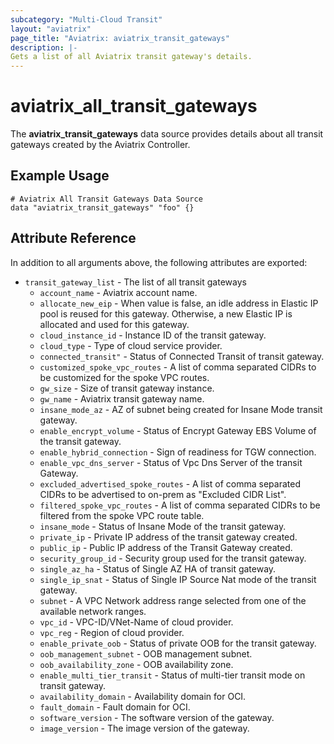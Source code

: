 ```yaml
---
subcategory: "Multi-Cloud Transit"
layout: "aviatrix"
page_title: "Aviatrix: aviatrix_transit_gateways"
description: |-
Gets a list of all Aviatrix transit gateway's details.
---
```



# aviatrix_all_transit_gateways

The **aviatrix_transit_gateways** data source provides details about all transit gateways created by the Aviatrix Controller.

## Example Usage

```hcl
# Aviatrix All Transit Gateways Data Source
data "aviatrix_transit_gateways" "foo" {}
```


## Attribute Reference

In addition to all arguments above, the following attributes are exported:

* `transit_gateway_list` - The list of all transit gateways
  * `account_name` - Aviatrix account name.
  * `allocate_new_eip` - When value is false, an idle address in Elastic IP pool is reused for this gateway. Otherwise, a new Elastic IP is allocated and used for this gateway.
  * `cloud_instance_id` - Instance ID of the transit gateway.
  * `cloud_type` - Type of cloud service provider.
  * `connected_transit"` -  Status of Connected Transit of transit gateway.
  * `customized_spoke_vpc_routes` - A list of comma separated CIDRs to be customized for the spoke VPC routes.
  * `gw_size` - Size of transit gateway instance.
  * `gw_name` - Aviatrix transit gateway name.
  * `insane_mode_az` - AZ of subnet being created for Insane Mode transit gateway.
  * `enable_encrypt_volume` - Status of Encrypt Gateway EBS Volume of the transit gateway.
  * `enable_hybrid_connection` - Sign of readiness for TGW connection.
  * `enable_vpc_dns_server` - Status of Vpc Dns Server of the transit Gateway.
  * `excluded_advertised_spoke_routes` - A list of comma separated CIDRs to be advertised to on-prem as "Excluded CIDR List".
  * `filtered_spoke_vpc_routes` - A list of comma separated CIDRs to be filtered from the spoke VPC route table.
  * `insane_mode` - Status of Insane Mode of the transit gateway.
  * `private_ip` - Private IP address of the transit gateway created.
  * `public_ip` - Public IP address of the Transit Gateway created.
  * `security_group_id` - Security group used for the transit gateway.
  * `single_az_ha` - Status of Single AZ HA of transit gateway.
  * `single_ip_snat` - Status of Single IP Source Nat mode of the transit gateway.
  * `subnet` - A VPC Network address range selected from one of the available network ranges.
  * `vpc_id` - VPC-ID/VNet-Name of cloud provider.
  * `vpc_reg` - Region of cloud provider.
  * `enable_private_oob` - Status of private OOB for the transit gateway.
  * `oob_management_subnet` - OOB management subnet.
  * `oob_availability_zone` - OOB availability zone.
  * `enable_multi_tier_transit` - Status of multi-tier transit mode on transit gateway.
  * `availability_domain` - Availability domain for OCI.
  * `fault_domain` - Fault domain for OCI.
  * `software_version` - The software version of the gateway.
  * `image_version` - The image version of the gateway.

